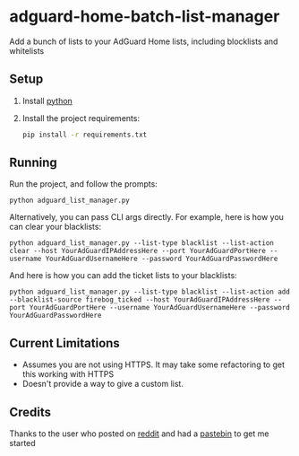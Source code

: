 # adguard-home-batch-list-manager

Add a bunch of lists to your AdGuard Home lists, including blocklists and whitelists

## Setup

1. Install [python](https://www.python.org/)
2. Install the project requirements:

    ```sh
    pip install -r requirements.txt
    ```

## Running

Run the project, and follow the prompts:

```shell
python adguard_list_manager.py
```

Alternatively, you can pass CLI args directly. For example, here is how you can clear your blacklists:

```shell
python adguard_list_manager.py --list-type blacklist --list-action clear --host YourAdGuardIPAddressHere --port YourAdGuardPortHere --username YourAdGuardUsernameHere --password YourAdGuardPasswordHere
```

And here is how you can add the ticket lists to your blacklists:

```shell
python adguard_list_manager.py --list-type blacklist --list-action add --blacklist-source firebog_ticked --host YourAdGuardIPAddressHere --port YourAdGuardPortHere --username YourAdGuardUsernameHere --password YourAdGuardPasswordHere
```

## Current Limitations

- Assumes you are not using HTTPS. It may take some refactoring to get this working with HTTPS
- Doesn't provide a way to give a custom list.

## Credits

Thanks to the user who posted on [reddit](https://pastebin.com/i1d4xNAY) and had a [pastebin](https://pastebin.com/i1d4xNAY) to get me started
